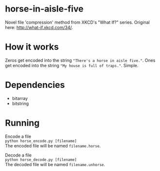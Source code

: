horse-in-aisle-five
===================

Novel file 'compression' method from XKCD's "What If?" series. Original here: http://what-if.xkcd.com/34/.

How it works
===
Zeros get encoded into the string `"There's a horse in aisle five."`. Ones get encoded into the string `"My house is full of traps."`. Simple.

Dependencies
===
- bitarray
- bitstring

Running
===
Encode a file  
`python horse_encode.py [filename]`  
The encoded file will be named `filename.horse`.

Decode a file  
`python horse_decode.py [filename]`  
The decoded file will be named `filename.unhorse`.
